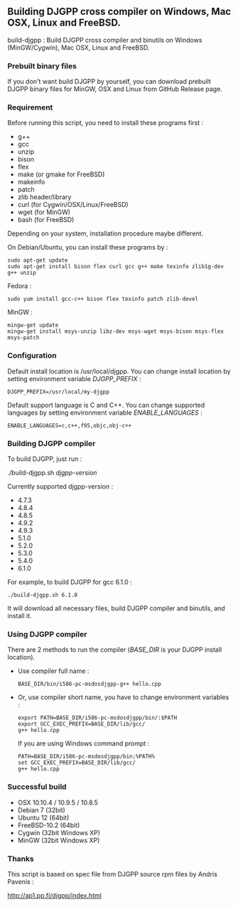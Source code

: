 ## Building DJGPP cross compiler on Windows, Mac OSX, Linux and FreeBSD.

build-djgpp : Build DJGPP cross compiler and binutils on Windows (MinGW/Cygwin), Mac OSX, Linux and FreeBSD.

### Prebuilt binary files

If you don't want build DJGPP by yourself, you can download prebuilt DJGPP binary files for MinGW, OSX and Linux from GitHub Release page.

### Requirement

Before running this script, you need to install these programs first :

* g++
* gcc
* unzip
* bison
* flex
* make (or gmake for FreeBSD)
* makeinfo
* patch
* zlib header/library
* curl (for Cygwin/OSX/Linux/FreeBSD)
* wget (for MinGW)
* bash (for FreeBSD)

Depending on your system, installation procedure maybe different.

On Debian/Ubuntu, you can install these programs by :

```
sudo apt-get update
sudo apt-get install bison flex curl gcc g++ make texinfo zlib1g-dev g++ unzip
```

Fedora :

```
sudo yum install gcc-c++ bison flex texinfo patch zlib-devel
```

MinGW :

```
mingw-get update
mingw-get install msys-unzip libz-dev msys-wget msys-bison msys-flex msys-patch
```

### Configuration

Default install location is /usr/local/djgpp. You can change install location by setting environment variable *DJGPP_PREFIX* :

```
DJGPP_PREFIX=/usr/local/my-djgpp
```

Default support language is C and C++. You can change supported languages by setting environment variable *ENABLE_LANGUAGES* :

```
ENABLE_LANGUAGES=c,c++,f95,objc,obj-c++
```

### Building DJGPP compiler

To build DJGPP, just run :

./build-djgpp.sh *djgpp-version*

Currently supported djgpp-version :

* 4.7.3
* 4.8.4
* 4.8.5
* 4.9.2
* 4.9.3
* 5.1.0
* 5.2.0
* 5.3.0
* 5.4.0
* 6.1.0

For example, to build DJGPP for gcc 6.1.0 :

```
./build-djgpp.sh 6.1.0
```

It will download all necessary files, build DJGPP compiler and binutils, and install it.

### Using DJGPP compiler

There are 2 methods to run the compiler (*BASE_DIR* is your DJGPP install location).

* Use compiler full name :

    ```
	BASE_DIR/bin/i586-pc-msdosdjgpp-g++ hello.cpp
	```

* Or, use compiler short name, you have to change environment variables :

	```
	export PATH=BASE_DIR/i586-pc-msdosdjgpp/bin/:$PATH
	export GCC_EXEC_PREFIX=BASE_DIR/lib/gcc/
	g++ hello.cpp
	```

	If you are using Windows command prompt :

	```
	PATH=BASE_DIR/i586-pc-msdosdjgpp/bin;%PATH%
	set GCC_EXEC_PREFIX=BASE_DIR/lib/gcc/
	g++ hello.cpp
	```

### Successful build

* OSX 10.10.4 / 10.9.5 / 10.8.5
* Debian 7 (32bit)
* Ubuntu 12 (64bit)
* FreeBSD-10.2 (64bit)
* Cygwin (32bit Windows XP)
* MinGW (32bit Windows XP)

### Thanks

This script is based on spec file from DJGPP source rpm files by Andris Pavenis :

<http://ap1.pp.fi/djgpp/index.html>
